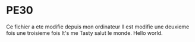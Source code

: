 
# PE30
Ce fichier a ete modifie depuis mon ordinateur
Il est modifie une deuxieme fois
une troisieme fois
It's me Tasty
salut le monde.
Hello world.

